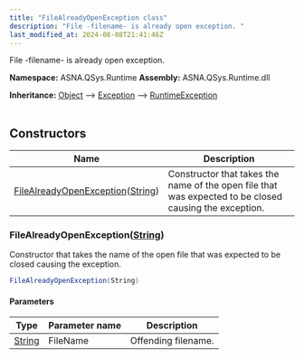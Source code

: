 ```yaml
---
title: "FileAlreadyOpenException class"
description: "File -filename- is already open exception. "
last_modified_at: 2024-08-08T21:41:46Z
---
```


File -filename- is already open exception.

**Namespace:** ASNA.QSys.Runtime
**Assembly:** ASNA.QSys.Runtime.dll

**Inheritance:** [Object](https://docs.microsoft.com/en-us/dotnet/api/system.object) --> [Exception](https://docs.microsoft.com/en-us/dotnet/api/system.exception) --> [RuntimeException](/reference/runtime/qsys-runtime/runtime-exception.html)
<br>
<br>

## Constructors

| Name | Description |
| --- | --- |
| [FileAlreadyOpenException](#filealreadyopenexceptionstring)([String](https://docs.microsoft.com/en-us/dotnet/api/system.string)) | Constructor that takes the name of the open file that was expected to be closed causing the exception. 

### FileAlreadyOpenException([String](https://docs.microsoft.com/en-us/dotnet/api/system.string))

Constructor that takes the name of the open file that was expected to be closed causing the exception. 

```cs
FileAlreadyOpenException(String)
```

#### Parameters

| Type | Parameter name | Description
| --- | --- | ---
| [String](https://docs.microsoft.com/en-us/dotnet/api/system.string) | FileName | Offending filename.
